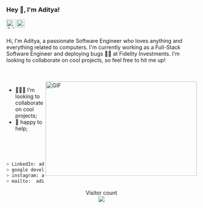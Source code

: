 
### Hey 👋, I'm Aditya!

<a href="https://twitter.com/dunder_miffflin">
  <img align="left" alt="AdityaGuptta" | Twitter" width="24px" src="https://cdn.jsdelivr.net/npm/simple-icons@v3/icons/twitter.svg" />
</a>
<a href="https://www.linkedin.com/in/adityagupta985/">
  <img align="left" alt="Aditya's LinkdeIN" width="22px" src="https://cdn.jsdelivr.net/npm/simple-icons@v3/icons/linkedin.svg" />
</a>


<br />
<br />

Hi, I'm Aditya, a passionate Software Engineer who loves anything and everything related to computers. I'm currently working as a Full-Stack Software Engineer and deploying bugs 😶‍🌫️ at Fidelity Investments. I'm looking to collaborate on cool projects, so feel free to hit me up!

<br/>
<br/>



  <img align="right" height="250" width="400" alt="GIF" src="https://miro.medium.com/max/1360/1*IRGHmiGsa16stedQvIaZfw.gif" />


- 👨🏻‍💻 I’m looking to collaborate on cool projects;
- 💬 happy to help;
<br/>
<br/>
<br/>
                                     


       
````bash
> LinkedIn: adityagupta985
> google developers profile: https://g.dev/adityagupta
> instagram: aadi.tya_._
> mailto:  aditya.gupta98528@gmail.com
````
  
<p align="center"> 
  Visitor count<br>
  <img src="https://profile-counter.glitch.me/aadityaguptaa/count.svg" />
</p>


  


